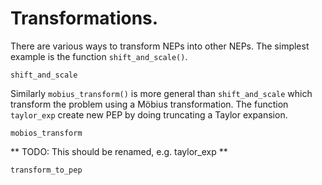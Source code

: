 # Transformations.

There are various ways to transform NEPs into other NEPs.
The simplest example is the function `shift_and_scale()`.


```@docs
shift_and_scale
```

Similarly `mobius_transform()` is more general
than `shift_and_scale` which transform
the problem using a Möbius transformation. The function `taylor_exp`
create new PEP by doing truncating a Taylor expansion.


```@docs
mobios_transform
```

** TODO: This should be renamed, e.g. taylor_exp **

```@docs
transform_to_pep
```
